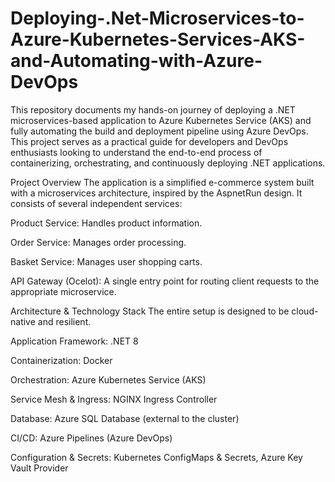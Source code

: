 # Deploying-.Net-Microservices-to-Azure-Kubernetes-Services-AKS-and-Automating-with-Azure-DevOps
This repository documents my hands-on journey of deploying a .NET microservices-based application to Azure Kubernetes Service (AKS) and fully automating the build and deployment pipeline using Azure DevOps.
This project serves as a practical guide for developers and DevOps enthusiasts looking to understand the end-to-end process of containerizing, orchestrating, and continuously deploying .NET applications.

Project Overview
The application is a simplified e-commerce system built with a microservices architecture, inspired by the AspnetRun design. It consists of several independent services:

Product Service: Handles product information.

Order Service: Manages order processing.

Basket Service: Manages user shopping carts.

API Gateway (Ocelot): A single entry point for routing client requests to the appropriate microservice.

Architecture & Technology Stack
The entire setup is designed to be cloud-native and resilient.

Application Framework: .NET 8

Containerization: Docker

Orchestration: Azure Kubernetes Service (AKS)

Service Mesh & Ingress: NGINX Ingress Controller

Database: Azure SQL Database (external to the cluster)

CI/CD: Azure Pipelines (Azure DevOps)

Configuration & Secrets: Kubernetes ConfigMaps & Secrets, Azure Key Vault Provider
